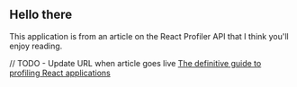 ## Hello there

This application is from an article on the React Profiler API that I think you'll enjoy reading.

// TODO - Update URL when article goes live
[The definitive guide to profiling React applications](https://github.com/ovieokeh/dictionary-profiler-api)
